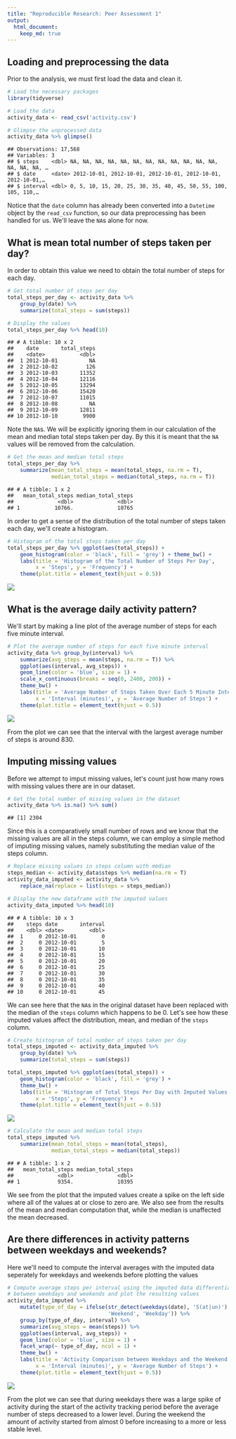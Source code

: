 ```yaml
---
title: "Reproducible Research: Peer Assessment 1"
output: 
  html_document:
    keep_md: true
---
```



## Loading and preprocessing the data

Prior to the analysis, we must first load the data and clean it.


```r
# Load the necessary packages
library(tidyverse)

# Load the data
activity_data <- read_csv('activity.csv')

# Glimpse the unprocessed data
activity_data %>% glimpse()
```

```
## Observations: 17,568
## Variables: 3
## $ steps    <dbl> NA, NA, NA, NA, NA, NA, NA, NA, NA, NA, NA, NA, NA, NA, NA, …
## $ date     <date> 2012-10-01, 2012-10-01, 2012-10-01, 2012-10-01, 2012-10-01,…
## $ interval <dbl> 0, 5, 10, 15, 20, 25, 30, 35, 40, 45, 50, 55, 100, 105, 110,…
```

Notice that the `date` column has already been converted into a `Datetime`
object by the `read_csv` function, so our data preprocessing has been handled
for us. We'll leave the `NA`s alone for now.

## What is mean total number of steps taken per day?

In order to obtain this value we need to obtain the total number of steps for
each day.


```r
# Get total number of steps per day
total_steps_per_day <- activity_data %>%
	group_by(date) %>%
	summarize(total_steps = sum(steps))

# Display the values
total_steps_per_day %>% head(10)
```

```
## # A tibble: 10 x 2
##    date       total_steps
##    <date>           <dbl>
##  1 2012-10-01          NA
##  2 2012-10-02         126
##  3 2012-10-03       11352
##  4 2012-10-04       12116
##  5 2012-10-05       13294
##  6 2012-10-06       15420
##  7 2012-10-07       11015
##  8 2012-10-08          NA
##  9 2012-10-09       12811
## 10 2012-10-10        9900
```

Note the `NA`s. We will be explicitly ignoring them in our calculation of the
mean and median total steps taken per day. By this it is meant that the `NA`
values will be removed from the calculation.


```r
# Get the mean and median total steps
total_steps_per_day %>%
	summarize(mean_total_steps = mean(total_steps, na.rm = T),
			  median_total_steps = median(total_steps, na.rm = T))
```

```
## # A tibble: 1 x 2
##   mean_total_steps median_total_steps
##              <dbl>              <dbl>
## 1           10766.              10765
```

In order to get a sense of the distribution of the total number of steps taken
each day, we'll create a histogram.


```r
# Histogram of the total steps taken per day
total_steps_per_day %>% ggplot(aes(total_steps)) +
	geom_histogram(color = 'black', fill = 'grey') + theme_bw() +
	labs(title = 'Histogram of the Total Number of Steps Per Day',
		 x = 'Steps', y = 'Frequency') +
	theme(plot.title = element_text(hjust = 0.5))
```

<img src="PA1_template_files/figure-html/unnamed-chunk-4-1.png" style="display: block; margin: auto;" />

## What is the average daily activity pattern?

We'll start by making a line plot of the average number of steps for each five
minute interval.


```r
# Plot the average number of steps for each five minute interval
activity_data %>% group_by(interval) %>%
	summarize(avg_steps = mean(steps, na.rm = T)) %>%
	ggplot(aes(interval, avg_steps)) +
	geom_line(color = 'blue', size = 1) +
	scale_x_continuous(breaks = seq(0, 2400, 200)) +
	theme_bw() +
	labs(title = 'Average Number of Steps Taken Over Each 5 Minute Interval',
		 x = 'Interval (minutes)', y = 'Average Number of Steps') +
	theme(plot.title = element_text(hjust = 0.5))
```

<img src="PA1_template_files/figure-html/unnamed-chunk-5-1.png" style="display: block; margin: auto;" />

From the plot we can see that the interval with the largest average number of
steps is around 830.

## Imputing missing values

Before we attempt to imput missing values, let's count just how many rows with
missing values there are in our dataset.


```r
# Get the total number of missing values in the dataset
activity_data %>% is.na() %>% sum()
```

```
## [1] 2304
```

Since this is a comparatively small number of rows and we know that the missing
values are all in the steps column, we can employ a simple method of imputing
missing values, namely substituting the median value of the steps column.


```r
# Replace missing values in steps column with median
steps_median <- activity_data$steps %>% median(na.rm = T)
activity_data_imputed <- activity_data %>%
    replace_na(replace = list(steps = steps_median))

# Display the new dataframe with the imputed values
activity_data_imputed %>% head(10)
```

```
## # A tibble: 10 x 3
##    steps date       interval
##    <dbl> <date>        <dbl>
##  1     0 2012-10-01        0
##  2     0 2012-10-01        5
##  3     0 2012-10-01       10
##  4     0 2012-10-01       15
##  5     0 2012-10-01       20
##  6     0 2012-10-01       25
##  7     0 2012-10-01       30
##  8     0 2012-10-01       35
##  9     0 2012-10-01       40
## 10     0 2012-10-01       45
```

We can see here that the `NA`s in the original dataset have been replaced with
the median of the `steps` column which happens to be 0. Let's see how these
imputed values affect the distribution, mean, and median of the `steps` column.


```r
# Create histogram of total number of steps taken per day
total_steps_imputed <- activity_data_imputed %>%
    group_by(date) %>%
    summarize(total_steps = sum(steps))

total_steps_imputed %>% ggplot(aes(total_steps)) +
    geom_histogram(color = 'black', fill = 'grey') +
    theme_bw() +
    labs(title = 'Histogram of Total Steps Per Day with Imputed Values',
         x = 'Steps', y = 'Frequency') +
    theme(plot.title = element_text(hjust = 0.5))
```

<img src="PA1_template_files/figure-html/unnamed-chunk-8-1.png" style="display: block; margin: auto;" />


```r
# Calculate the mean and median total steps
total_steps_imputed %>%
    summarize(mean_total_steps = mean(total_steps),
              median_total_steps = median(total_steps))
```

```
## # A tibble: 1 x 2
##   mean_total_steps median_total_steps
##              <dbl>              <dbl>
## 1            9354.              10395
```

We see from the plot that the imputed values create a spike on the left side
where all of the values at or close to zero are. We also see from the results of
the mean and median computation that, while the median is unaffected the mean
decreased.

## Are there differences in activity patterns between weekdays and weekends?

Here we'll need to compute the interval averages with the imputed data
seperately for weekdays and weekends before plotting the values


```r
# Compute average steps per interval using the imputed data differentiating
# between weekdays and weekends and plot the resulting values
activity_data_imputed %>%
    mutate(type_of_day = ifelse(str_detect(weekdays(date), 'S(at|un)'),
                                'Weekend', 'Weekday')) %>%
    group_by(type_of_day, interval) %>%
    summarize(avg_steps = mean(steps)) %>%
    ggplot(aes(interval, avg_steps)) +
    geom_line(color = 'blue', size = 1) +
    facet_wrap(~ type_of_day, ncol = 1) +
    theme_bw() +
    labs(title = 'Activity Comparison between Weekdays and the Weekend',
         x = 'Interval (minutes)', y = 'Average Number of Steps') +
    theme(plot.title = element_text(hjust = 0.5))
```

<img src="PA1_template_files/figure-html/unnamed-chunk-10-1.png" style="display: block; margin: auto;" />

From the plot we can see that during weekdays there was a large spike of
activity during the start of the activity tracking period before the average
number of steps decreased to a lower level. During the weekend the amount of
activity started from almost 0 before increasing to a more or less stable level.
